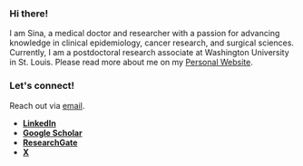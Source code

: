 ### Hi there!
I am Sina, a medical doctor and researcher with a passion for advancing knowledge in clinical epidemiology, cancer research, and surgical sciences. Currently, I am a postdoctoral research associate at Washington University in St. Louis.
Please read more about me on my [Personal Website](https://sinaazad.com/).

### Let's connect!
Reach out via [email](mailto:sina.azad.u@gmail.com).

* [**LinkedIn**](https://www.linkedin.com/in/sinaazadnajafabad/)
* [**Google Scholar**](https://scholar.google.com/citations?hl=en&user=OqOPJOEAAAAJ&view_op=list_works&sortby=pubdate&inst=2230987035966559800)
* [**ResearchGate**](https://www.researchgate.net/profile/Sina-Azadnajafabad)
* [**X**](https://x.com/SinaAzadMD)